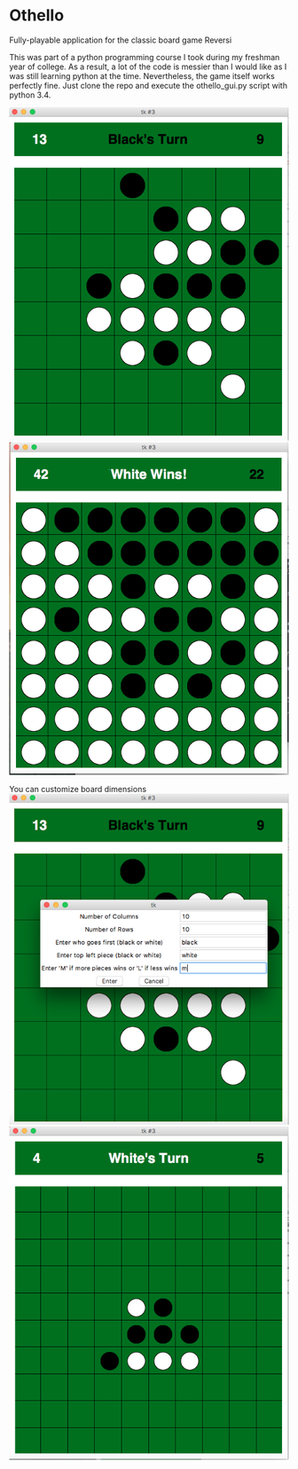 # Othello
Fully-playable application for the classic board game Reversi


This was part of a python programming course I took during my freshman year of college.
As a result, a lot of the code is messier than I would like as I was still learning python at the time.
Nevertheless, the game itself works perfectly fine.  Just clone the repo and execute the othello_gui.py script with python 3.4.


![Alt tag](https://github.com/alvin562/Othello/blob/master/pics/pic1.png)
![Alt tag](https://github.com/alvin562/Othello/blob/master/pics/pic2.png)


You can customize board dimensions
![Alt tag](https://github.com/alvin562/Othello/blob/master/pics/pic3.png)
![Alt tag](https://github.com/alvin562/Othello/blob/master/pics/pic4.png)

